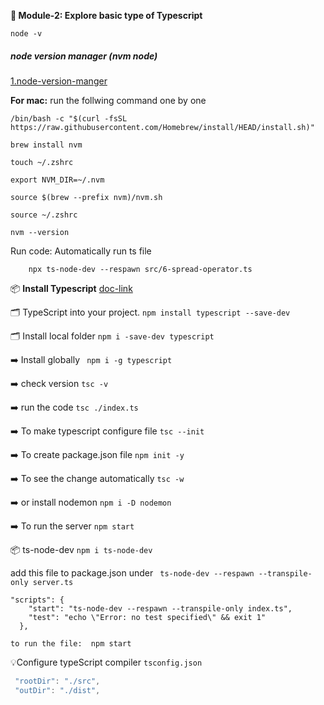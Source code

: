 **📔 Module-2: Explore basic type of Typescript**

    node -v

#####  node version manager (nvm node)
[1.node-version-manger](https://www.freecodecamp.org/news/nvm-for-windows-how-to-download-and-install-node-version-manager-in-windows-10/)

**For mac:** run the follwing command one by one
    
    /bin/bash -c "$(curl -fsSL https://raw.githubusercontent.com/Homebrew/install/HEAD/install.sh)"

    brew install nvm

    touch ~/.zshrc
    
    export NVM_DIR=~/.nvm

    source $(brew --prefix nvm)/nvm.sh
    
    source ~/.zshrc

    nvm --version

Run code: Automatically run ts file

        npx ts-node-dev --respawn src/6-spread-operator.ts

📦 **Install Typescript**
[doc-link](https://www.typescriptlang.org/download)

🗂️ TypeScript into your project. `npm install typescript --save-dev`

🗂️ Install local folder `npm i -save-dev typescript`

➡️ Install globally ` npm i -g typescript`

➡️ check version `tsc -v`

➡️ run the code `tsc ./index.ts`

➡️ To make typescript configure file ` tsc --init `

➡️ To create package.json file `npm init -y`

➡️ To see the change automatically `tsc -w`

➡️ or install nodemon `npm i -D nodemon`

➡️ To run the server `npm start`

📦 ts-node-dev `npm i ts-node-dev`

    
add this file to package.json under ` ts-node-dev --respawn --transpile-only server.ts`

    "scripts": {
        "start": "ts-node-dev --respawn --transpile-only index.ts",
        "test": "echo \"Error: no test specified\" && exit 1"
      },

    to run the file:  npm start

💡Configure typeScript compiler `tsconfig.json`

```typescript
 "rootDir": "./src",     
 "outDir": "./dist",    
```

 